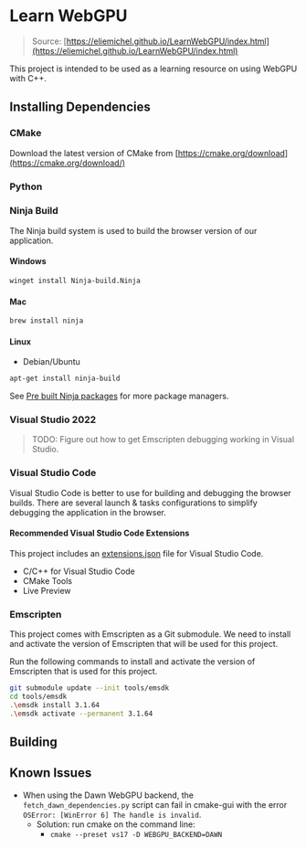 # Learn WebGPU

> Source: [https://eliemichel.github.io/LearnWebGPU/index.html](https://eliemichel.github.io/LearnWebGPU/index.html)

This project is intended to be used as a learning resource on using WebGPU with C++.

## Installing Dependencies

### CMake

Download the latest version of CMake from [https://cmake.org/download](https://cmake.org/download/)

### Python



### Ninja Build

The Ninja build system is used to build the browser version of our application.

#### Windows

```sh
winget install Ninja-build.Ninja
```

#### Mac

```sh
brew install ninja
```

#### Linux

* Debian/Ubuntu

```sh
apt-get install ninja-build
```

See [Pre built Ninja packages](https://github.com/ninja-build/ninja/wiki/Pre-built-Ninja-packages) for more package managers.

### Visual Studio 2022

> TODO: Figure out how to get Emscripten debugging working in Visual Studio.

### Visual Studio Code

Visual Studio Code is better to use for building and debugging the browser builds.
There are several launch & tasks configurations to simplify debugging the application in the browser.

#### Recommended Visual Studio Code Extensions

This project includes an [extensions.json](.vscode/extensions.json) file for Visual Studio Code.

* C/C++ for Visual Studio Code
* CMake Tools
* Live Preview

### Emscripten

This project comes with Emscripten as a Git submodule.
We need to install and activate the version of Emscripten that will be used for this project.

Run the following commands to install and activate the version of Emscripten that is used for this project.

```sh
git submodule update --init tools/emsdk
cd tools/emsdk
.\emsdk install 3.1.64
.\emsdk activate --permanent 3.1.64
```

## Building

## Known Issues

* When using the Dawn WebGPU backend, the `fetch_dawn_dependencies.py` script can fail in cmake-gui with the error `OSError: [WinError 6] The handle is invalid`.
  * Solution: run cmake on the command line:
    * `cmake --preset vs17 -D WEBGPU_BACKEND=DAWN`
